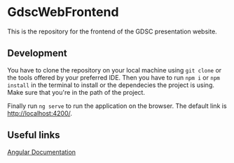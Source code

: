 # GdscWebFrontend

This is the repository for the frontend of the GDSC presentation website.

## Development

You have to clone the repository on your local machine using `git clone` or the tools offered by your preferred IDE.
Then you have to run `npm i` or `npm install` in the terminal to install or the dependecies the project is using. Make sure that you're in the path of the project.

Finally run `ng serve` to run the application on the browser. The default link is [http://localhost:4200/](http://localhost:4200/).

## Useful links
[Angular Documentation](https://angular.io/docs)
